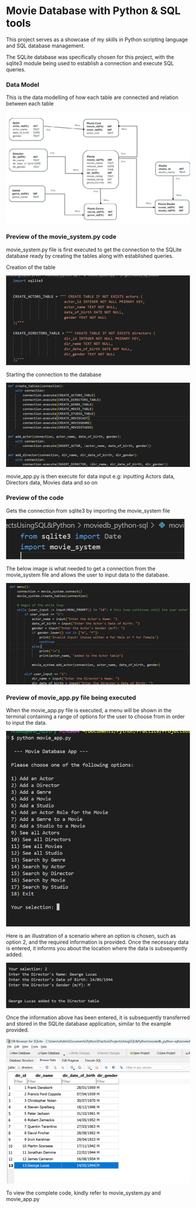 # Movie Database with Python & SQL tools

This project serves as a showcase of my skills in Python scripting language and SQL database management.

The SQLite database was specifically chosen for this project, with the sqlite3 module being used to establish a connection and execute SQL queries.

### Data Model
This is the data modelling of how each table are connected and relation between each table

![](images/movie_datamodelling.png)

### Preview of the movie_system.py code
movie_system.py file is first executed to get the connection to the SQLite database ready by creating the tables along with established queries.



Creation of the table

![](images/moviedb1.png)

Starting the connection to the database

![](images/moviedb2.png)

movie_app.py is then execute for data input e.g: inputting Actors data, Directors data, Movies data and so on

### Preview of the code
Gets the connection from sqlite3 by importing the movie_system file

![](images/moviedb6.png)

The below image is what needed to get a connection from the movie_system file and allows the user to input data to the database.

![](images/moviedb7.png)

### Preview of movie_app.py file being executed

When the movie_app.py file is executed, a menu will be shown in the terminal containing a range of options for the user to choose from in order to input the data.

![](images/moviedb3.png)

Here is an illustration of a scenario where an option is chosen, such as option 2, and the required information is provided. Once the necessary data is entered, it informs you about the location where the data is subsequently added.

![](images/moviedb4.png)

Once the information above has been entered, it is subsequently transferred and stored in the SQLite database application, similar to the example provided.

![](images/moviedb5.png)

To view the complete code, kindly refer to movie_system.py and movie_app.py